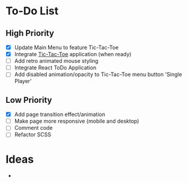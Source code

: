# To-Do List

## High Priority

- [x] Update Main Menu to feature Tic-Tac-Toe
- [x] Integrate [Tic-Tac-Toe](https://github.com/SMelidoni/react-tictactoe-app) application (when ready)
- [ ] Add retro animated mouse styling
- [ ] Integrate React ToDo Application
- [ ] Add disabled animation/opacity to Tic-Tac-Toe menu button 'Single Player'

## Low Priority

- [x] Add page transition effect/animation
- [ ] Make page more responsive (mobile and desktop)
- [ ] Comment code
- [ ] Refactor SCSS

# Ideas

-
